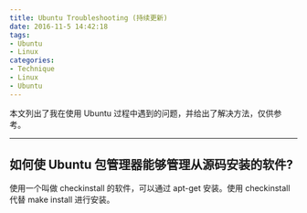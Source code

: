 ```yaml
---
title: Ubuntu Troubleshooting (持续更新)
date: 2016-11-5 14:42:18
tags:
- Ubuntu
- Linux
categories:
- Technique
- Linux
- Ubuntu
---
```

本文列出了我在使用 Ubuntu 过程中遇到的问题，并给出了解决方法，仅供参考。

<!--more-->

---

## 如何使 Ubuntu 包管理器能够管理从源码安装的软件?
  使用一个叫做 checkinstall 的软件，可以通过 apt-get 安装。使用 checkinstall 代替 make install 进行安装。
